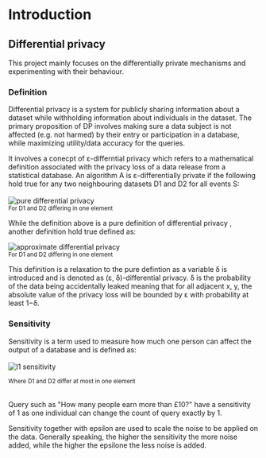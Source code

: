 # Introduction

## Differential privacy

This project mainly focuses on the differentially private mechanisms and experimenting with their behaviour.

### Definition

Differential privacy is a system for publicly sharing information about a dataset while withholding information about individuals in the dataset. The primary proposition of DP involves making sure a data subject is not affected (e.g. not harmed) by their entry or participation in a database, while maximizing utility/data accuracy for the queries.

It involves a conecpt of ε-differntial privacy which refers to a mathematical definition associated with the privacy loss of a data release from a statistical database. An algorithm A is ε-differentially private if the following hold true for any two neighbouring datasets D1 and D2 for all events S:
<br/>
<br/>
![pure differential privacy](https://latex.codecogs.com/svg.image?Pr[A(D1)\in&space;S&space;]&space;\leq&space;e^{\varepsilon&space;}&space;*&space;Pr[A(D2)\in&space;S&space;])
<br/>
<sup>For D1 and D2 differing in one element</sup>
</br>

While the definition above is a pure definition of differential privacy , another definition hold true defined as:
</br>

![approximate differential privacy](https://latex.codecogs.com/svg.image?Pr[A(D1)\in&space;S&space;]&space;\leq&space;e^{\varepsilon&space;}&space;*&space;Pr[A(D2)\in&space;S&space;]&space;&plus;&space;\delta&space;)
<br/>
<sup>For D1 and D2 differing in one element</sup>
</br>

This definition is a relaxation to the pure defintion as a variable δ is introduced and is denoted as (ε, δ)-differential privacy. δ is the probability of the data being accidentally leaked meaning that for all adjacent x, y, the absolute value of the privacy loss will be bounded by ε with probability at least 1−δ.

### Sensitivity

Sensitivity is a term used to measure how much one person can affect the output of a database and is defined as:
</br>
</br>
![l1 sensitivity](https://latex.codecogs.com/svg.image?\Delta&space;F&space;=&space;max_{x1,x2}\left|\left|F(D1)&space;-&space;F(D2)&space;\right|\right|_{1})

<sub>Where D1 and D2 differ at most in one element</sub>
</br>
</br>

Query such as "How many people earn more than £10?" have a sensitivity of 1 as one individual can change the count of query exactly by 1.

Sensitivity together with epsilon are used to scale the noise to be applied on the data. Generally speaking, the higher the sensitivity the more noise added, while the higher the epsilone the less noise is added. 
